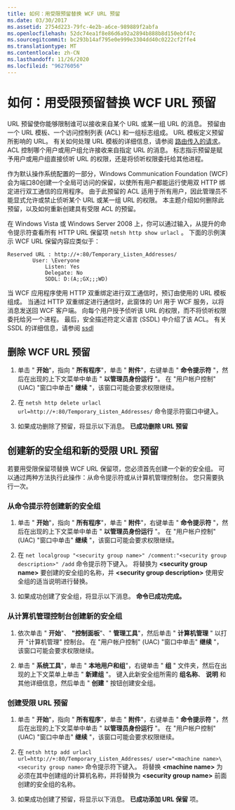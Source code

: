 ```yaml
---
title: 如何：用受限预留替换 WCF URL 预留
ms.date: 03/30/2017
ms.assetid: 2754d223-79fc-4e2b-a6ce-989889f2abfa
ms.openlocfilehash: 52dc74ea1f8e86d6a92a2894b888b8d150ebf47c
ms.sourcegitcommit: bc293b14af795e0e999e3304dd40c0222cf2ffe4
ms.translationtype: MT
ms.contentlocale: zh-CN
ms.lasthandoff: 11/26/2020
ms.locfileid: "96276056"
---
```

# <a name="how-to-replace-the-wcf-url-reservation-with-a-restricted-reservation"></a>如何：用受限预留替换 WCF URL 预留

URL 预留使你能够限制谁可以接收来自某个 URL 或某一组 URL 的消息。 预留由一个 URL 模板、一个访问控制列表 (ACL) 和一组标志组成。 URL 模板定义预留所影响的 URL。 有关如何处理 URL 模板的详细信息，请参阅 [路由传入的请求](/windows/win32/http/routing-incoming-requests)。 ACL 控制哪个用户或用户组允许接收来自指定 URL 的消息。 标志指示预留是赋予用户或用户组直接侦听 URL 的权限，还是将侦听权限委托给其他进程。  
  
 作为默认操作系统配置的一部分，Windows Communication Foundation (WCF) 会为端口80创建一个全局可访问的保留，以使所有用户都能运行使用双 HTTP 绑定进行双工通信的应用程序。 由于此预留的 ACL 适用于所有用户，因此管理员不能显式允许或禁止侦听某个 URL 或某一组 URL 的权限。 本主题介绍如何删除此预留，以及如何重新创建具有受限 ACL 的预留。  
  
在 Windows Vista 或 Windows Server 2008 上，你可以通过输入，从提升的命令提示符查看所有 HTTP URL 保留项 `netsh http show urlacl` 。 下面的示例演示 WCF URL 保留内容应类似于：

```output
Reserved URL : http://+:80/Temporary_Listen_Addresses/  
        User: \Everyone  
            Listen: Yes  
            Delegate: No  
            SDDL: D:(A;;GX;;;WD)  
```

 当 WCF 应用程序使用 HTTP 双重绑定进行双工通信时，预订由使用的 URL 模板组成。 当通过 HTTP 双重绑定进行通信时，此窗体的 Url 用于 WCF 服务，以将消息发送回 WCF 客户端。 向每个用户授予侦听该 URL 的权限，而不将侦听权限委托给另一个进程。 最后，安全描述符定义语言 (SSDL) 中介绍了该 ACL。 有关 SSDL 的详细信息，请参阅 [ssdl](/windows/win32/secauthz/security-descriptor-definition-language)  
  
## <a name="to-delete-the-wcf-url-reservation"></a>删除 WCF URL 预留  
  
1. 单击 " **开始**"，指向 " **所有程序**"，单击 " **附件**"，右键单击 " **命令提示符** "，然后在出现的上下文菜单中单击 " **以管理员身份运行** "。 在 "用户帐户控制" (UAC) "窗口中单击" **继续** "，该窗口可能会要求权限继续。  
  
2. 在 `netsh http delete urlacl url=http://+:80/Temporary_Listen_Addresses/` 命令提示符窗口中键入。  
  
3. 如果成功删除了预留，将显示以下消息。 **已成功删除 URL 预留**  
  
## <a name="creating-a-new-security-group-and-new-restricted-url-reservation"></a>创建新的安全组和新的受限 URL 预留  

 若要用受限保留项替换 WCF URL 保留项，您必须首先创建一个新的安全组。 可以通过两种方法执行此操作：从命令提示符或从计算机管理控制台。 您只需要执行一次。  
  
### <a name="to-create-a-new-security-group-from-a-command-prompt"></a>从命令提示符创建新的安全组  
  
1. 单击 " **开始**"，指向 " **所有程序**"，单击 " **附件**"，右键单击 " **命令提示符** "，然后在出现的上下文菜单中单击 " **以管理员身份运行** "。 在 "用户帐户控制" (UAC) "窗口中单击" **继续** "，该窗口可能会要求权限继续。  
  
2. 在 `net localgroup "<security group name>" /comment:"<security group description>" /add` 命令提示符下键入。 将替换为 **\<security group name>** 要创建的安全组的名称，并 **\<security group description>** 使用安全组的适当说明进行替换。  
  
3. 如果成功创建了安全组，将显示以下消息。 **命令已成功完成。**  
  
### <a name="to-create-a-new-security-group-from-the-computer-management-console"></a>从计算机管理控制台创建新的安全组  
  
1. 依次单击 " **开始**"、 **"控制面板**"、" **管理工具**"，然后单击 " **计算机管理** " 以打开 "计算机管理" 控制台。 在 "用户帐户控制" (UAC) "窗口中单击" **继续** "，该窗口可能会要求权限继续。  
  
2. 单击 " **系统工具**"，单击 " **本地用户和组**"，右键单击 " **组** " 文件夹，然后在出现的上下文菜单上单击 " **新建组** "。 键入此新安全组所需的 **组名称**、 **说明** 和其他详细信息，然后单击 " **创建** " 按钮创建安全组。  
  
### <a name="to-create-the-restricted-url-reservation"></a>创建受限 URL 预留  
  
1. 单击 " **开始**"，指向 " **所有程序**"，单击 " **附件**"，右键单击 " **命令提示符** "，然后在出现的上下文菜单中单击 " **以管理员身份运行** "。 在 "用户帐户控制" (UAC) "窗口中单击" **继续** "，该窗口可能会要求权限继续。  
  
2. 在 `netsh http add urlacl url=http://+:80/Temporary_Listen_Addresses/ user="<machine name>\<security group name>` 命令提示符下键入。 将替换 **\<machine name>** 为必须在其中创建组的计算机名称，并将替换为 **\<security group name>** 前面创建的安全组的名称。  
  
3. 如果成功创建了预留，将显示以下消息。 **已成功添加 URL 保留** 项。
